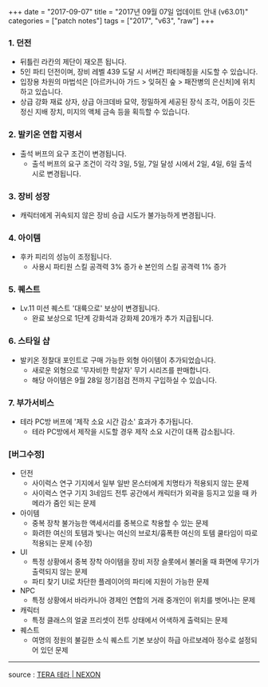 +++
date = "2017-09-07"
title = "2017년 09월 07일 업데이트 안내 (v63.01)"
categories = ["patch notes"]
tags = ["2017", "v63", "raw"]
+++

### 1. 던전
- 뒤틀린 라칸의 제단이 재오픈 됩니다.
- 5인 파티 던전이며, 장비 레벨 439 도달 시 서버간 파티매칭을 시도할 수 있습니다.
- 입장용 차원의 마법석은 [아르카니아 가드 > 잊혀진 숲 > 패잔병의 은신처]에 위치하고 있습니다.
- 상급 강화 재료 상자, 상급 아크데바 묘약, 정밀하게 세공된 장식 조각, 어둠이 깃든 정신 지배 장치, 미지의 액체 금속 등을 획득할 수 있습니다.

### 2. 발키온 연합 지령서
- 출석 버프의 요구 조건이 변경됩니다.
  - 출석 버프의 요구 조건이 각각 3일, 5일, 7일 달성 시에서 2일, 4일, 6일 출석 시로 변경됩니다.

### 3. 장비 성장
- 캐릭터에게 귀속되지 않은 장비 승급 시도가 불가능하게 변경됩니다.

### 4. 아이템
- 후카 피리의 성능이 조정됩니다.
  - 사용시 파티원 스킬 공격력 3% 증가 è 본인의 스킬 공격력 1% 증가

### 5. 퀘스트
- Lv.11 미션 퀘스트 '대륙으로' 보상이 변경됩니다.
  - 완료 보상으로 1단계 강화석과 강화제 20개가 추가 지급됩니다.

### 6. 스타일 샵
- 발키온 정찰대 포인트로 구매 가능한 외형 아이템이 추가되었습니다.
  - 새로운 외형으로 '무자비한 학살자' 무기 시리즈를 판매합니다.
  - 해당 아이템은 9월 28일 정기점검 전까지 구입하실 수 있습니다.

### 7. 부가서비스
- 테라 PC방 버프에 '제작 소요 시간 감소' 효과가 추가됩니다.
  - 테라 PC방에서 제작을 시도할 경우 제작 소요 시간이 대폭 감소됩니다.

### [버그수정]
- 던전
  - 사이럭스 연구 기지에서 일부 일반 몬스터에게 치명타가 적용되지 않는 문제
  - 사이럭스 연구 기지 3네임드 전투 공간에서 캐릭터가 외곽을 등지고 있을 때 카메라가 줌인 되는 문제
- 아이템
  - 중복 장착 불가능한 액세서리를 중복으로 착용할 수 있는 문제
  - 화려한 여신의 토템과 빛나는 여신의 브로치/흉폭한 여신의 토템 쿨타임이 따로 적용되는 문제 (수정)
- UI
  - 특정 상황에서 중복 장착 아이템을 장비 저장 슬롯에서 불러올 때 화면에 무기가 출력되지 않는 문제
  - 파티 찾기 UI로 차단한 플레이어의 파티에 지원이 가능한 문제
- NPC
  - 특정 상황에서 바라카니아 경제인 연합의 거래 중개인이 위치를 벗어나는 문제
- 캐릭터
  - 특정 클래스의 얼굴 프리셋이 전투 상태에서 어색하게 출력되는 문제
- 퀘스트
  - 여명의 정원의 불길한 소식 퀘스트 기본 보상이 하급 아르보레아 정수로 설정되어 있던 문제

----

source : [TERA 테라 | NEXON](http://tera.nexon.com/news/update/view.aspx?n4articlesn=296)